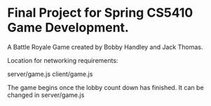 # Final Project for Spring CS5410 Game Development. 

A Battle Royale Game created by Bobby Handley and Jack Thomas.

Location for networking requirements:

server/game.js
client/game.js

The game begins once the lobby count down has finished. It can be changed
in server/game.js
